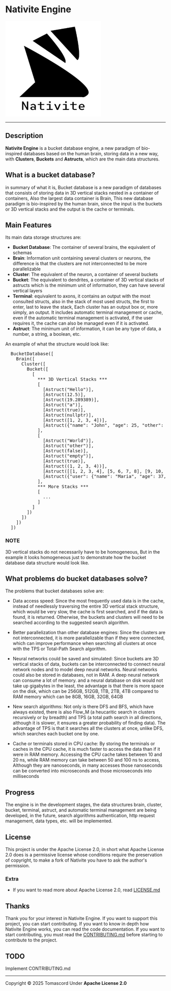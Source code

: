 # Nativite Engine

<div class="nativite-image">
  <img src="./Public/Assets/nativite-with-text.png" width="300" height="300" alt="Nativite Logo">
</div>

---

## Description

**Nativite Engine** is a bucket database engine, a new paradigm of bio-inspired databases
based on the human brain, storing data in a new way, with **Clusters**, **Buckets** and **Astructs**,
which are the main data structures.

## What is a bucket database?

in summary of what it is, Bucket database is a new paradigm of databases that 
consists of storing data in 3D vertical stacks nested in a container of containers,
Also the largest data container is Brain, This new database paradigm is bio-inspired by
the human brain, since the input is the buckets or 3D vertical stacks and the output is
the cache or terminals.

## Main Features

Its main data storage structures are:

- **Bucket Database**: The container of several brains, the equivalent of schemas 
- **Brain**: Information unit containing several clusters or neurons, the difference is
             that the clusters are not interconnected to be more parallelizable
- **Cluster**: The equivalent of the neuron, a container of several buckets
- **Bucket**: The equivalent to dendrites, a container of 3D vertical stacks of astructs which is the minimum
              unit of information,
              they can have several vertical layers
- **Terminal**: equivalent to axons, it contains an output with the most consulted structs,
                also in the stack of most used structs, the first to enter,
                last to leave the stack, Each cluster has an output box or, more simply,
                an output. It includes automatic terminal management or cache, even if the
                automatic terminal management is activated, if the user requires it, the cache
                can also be managed even if it is activated.
- **Astruct**: The minimum unit of information, it can be any type of data, a number,
               a string, a boolean, etc.

An example of what the structure would look like:

<pre>
  BucketDatabase([
    Brain([
      Cluster([
        Bucket([
          [
            *** 3D Vertical Stacks ***
            [   
              [Astruct("Hello")],
              [Astruct(12.5)],
              [Astruct(19.289389)],
              [Astruct("a")],
              [Astruct(true)],
              [Astruct(nullptr)],
              [Astruct([1, 2, 3, 4])],
              [Astruct({"name": "John", "age": 25, "other": {...}})]
            ],
            [   
              [Astruct("World")],
              [Astruct("other")],
              [Astruct(false)],
              [Astruct("empty")],
              [Astruct(true)],
              [Astruct((1, 2, 3, 4))],
              [Astruct([[1, 2, 3, 4], [5, 6, 7, 8], [9, 10, 11, 12], [13, 14, 15, 16]])],
              [Astruct({"user": {"name": "Maria", "age": 37, "metadata": [{...}]}}})]
            ],
            *** More Stacks ***
            [
              ...
            ]
          ]
        ])
      ])
    ])
  ])
</pre>

### NOTE
3D vertical stacks do not necessarily have to be homogeneous, But in the example it
looks homogeneous just to demonstrate how the bucket database data structure
would look like.

## What problems do bucket databases solve?

The problems that bucket databases solve are:

- Data access speed:
  Since the most frequently used data is in the cache, instead of needlessly traversing the entire 3D vertical stack structure, which would be very slow, the cache is first searched, and if the data is found, it is returned. Otherwise, the buckets and clusters will need to be searched according to the suggested search algorithm.

- Better parallelization than other database engines:
  Since the clusters are not interconnected, it is more parallelizable than
  if they were connected, which can improve performance when searching all clusters
  at once with the TPS or Total-Path Search algorithm.

- Neural networks could be saved and simulated:
  Since buckets are 3D vertical stacks of data, buckets can be interconnected
  to connect neural network nodes and to model deep neural networks. Neural networks
  could also be stored in databases, not in RAM. A deep neural network can consume a lot of memory.
  and a neural database on disk would not take up gigabytes in the least, the advantage is that there
  is more space on the disk, which can be 256GB, 512GB, 1TB, 2TB, 4TB compared to RAM memory which can 
  be 8GB, 16GB, 32GB, 64GB

- New search algorithms:
  Not only is there DFS and BFS, which have always existed, there is also Flow_M 
  (a heucaritic search in clusters recursively or by breadth) and TPS 
  (a total path search in all directions, although it is slower,
  it ensures a greater probability of finding data). The advantage of TPS is that it searches all
  the clusters at once, unlike DFS, which searches each bucket one by one.

- Cache or terminals stored in CPU cache:
  By storing the terminals or caches in the CPU cache, it is much faster to access the data
  than if it were in RAM memory. Accessing the CPU cache takes between 10 and 20 ns, while RAM
  memory can take between 50 and 100 ns to access, Although they are nanoseconds, in many accesses those nanoseconds can be converted into microseconds and those microseconds into milliseconds

## Progress

The engine is in the development stages, the data structures brain, cluster, bucket, terminal,
astruct, and automatic terminal management are being developed, in the future, search algorithms authentication, http request management, data types, etc. will be implemented.

## License

This project is under the Apache License 2.0, in short what Apache License 2.0
does is a permissive license whose conditions require the preservation of copyright,
to make a fork of Nativite you have to ask the author's permission.

### Extra
- If you want to read more about Apache License 2.0, read [LICENSE.md](./LICENSE.md)

## Thanks

Thank you for your interest in Nativite Engine. If you want to support this project, you can start contributing. If you want to know in depth how Nativite Engine works, you can read the code documentation. If you want to start contributing, you must read the [CONTRIBUTING.md](./CONTRIBUTING.md) before starting to contribute to the project.

## TODO
Implement CONTRIBUTING.md

---

Copyright © 2025 Tomascord
Under **Apache License 2.0**